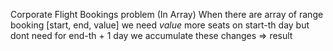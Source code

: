 Corporate Flight Bookings problem (In Array)
When there are array of range booking [start, end, value]
we need *value* more seats on start-th day but dont need for end-th + 1 day
we accumulate these changes => result